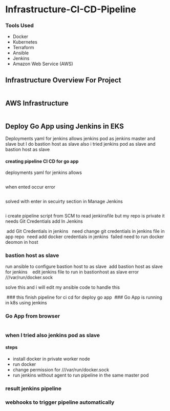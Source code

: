 # Infrastructure-CI-CD-Pipeline
### Tools Used
- Docker
- Kubernetes
- Terraform
- Ansible
- Jenkins
- Amazon Web Service (AWS)

## Infrastructure Overview For Project

<img src="./images screenshots/overview.png" alt="">

## AWS Infrastructure 

<img src="./images screenshots/aws infrastructure.drawio.png" alt="">

## Deploy Go App using Jenkins in EKS

Deployments yaml for jenkins allows jenkins pod as jenkins master and slave but I do  bastion host as slave also i tried jenkins pod as slave  and bastion host as slave
<img src="./images screenshots/jenkins.png" alt="">
<img src="./images screenshots/1.png" alt="">
<img src="./images screenshots/2.png" alt="">
<img src="./images screenshots/3.png" alt="">
<img src="./images screenshots/4.png" alt="">
<img src="./images screenshots/5.png" alt="">
<img src="./images screenshots/6.png" alt="">
<img src="./images screenshots/7.png" alt="">

#### creating pipeline CI CD for go app
deployments yaml for jenkins allows 

<img src="./images screenshots/8.png" alt="">

when ented occur error 

<img src="./images screenshots/9.png" alt="">

solved with enter in secuirty section in Manage Jenkins

<img src="./images screenshots/10.png" alt="">

i create pipeline  script from SCM to read jenkinsfile but my repo is private it needs Git Credentials add In Jenkins

<img src="./images screenshots/11.png" alt="">
add Git Credentials in jenkins 
<img src="./images screenshots/12.png" alt="">
<img src="./images screenshots/13.png" alt="">
 need change git credentials in jenkins file in app repo
<img src="./images screenshots/14.png" alt="">
 need  add docker credentials in jenkins 
<img src="./images screenshots/15.png" alt="">
 failed need to run docker deomon in host 
 
 <img src="./images screenshots/16.png" alt="">
 
### bastion host as slave
run ansible to configure bastion host to as slave 
<img src="./images screenshots/17.png" alt="">
add bastion host as slave for jenkins 
<img src="./images screenshots/18.png" alt="">
<img src="./images screenshots/19.png" alt="">
<img src="./images screenshots/20.png" alt="">
edit jenkins file to run in bastionhost as slave 
<img src="./images screenshots/21.png" alt="">error 
///var/run/docker.sock
<img src="./images screenshots/22.png" alt="">

solve this and i will edit my ansible code to handle this 

<img src="./images screenshots/24.png" alt="">
### this finish pipeline for ci cd for deploy go app

<img src="./images screenshots/25.png" alt="">
### Go App is running in k8s using jenkins 

<img src="./images screenshots/27.png" alt="">

### Go App from browser


<img src="./images screenshots/28.png" alt="">

### when I tried also jenkins pod as slave 
#### steps 
- install docker in private worker node 
- run docker 
- change permission for ///var/run/docker.sock
- run jenkins without agent to run pipeline in the same master pod 

### result jenkins pipeline 


### webhooks to trigger pipeline automatically 

<img src="./images screenshots/29.png" alt="">
<img src="./images screenshots/30.png" alt="">



 


